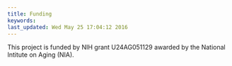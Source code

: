 ```yaml
---
title: Funding
keywords: 
last_updated: Wed May 25 17:04:12 2016
---
```

This project is funded by NIH grant U24AG051129 awarded by the National Intitute on Aging (NIA).


